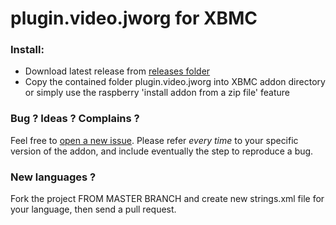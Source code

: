 plugin.video.jworg for XBMC
===========================

### Install: 

* Download latest release from [releases folder](https://github.com/realtebo/plugin.video.jworg/tree/master/releases)
* Copy the contained folder plugin.video.jworg into XBMC addon directory or simply use the raspberry 'install addon from a zip file' feature

### Bug ? Ideas ? Complains ?

Feel free to [open a new issue](https://github.com/realtebo/plugin.video.jworg/issues). Please refer *every time* to your specific version of the addon, and include eventually the step to reproduce a bug.

### New languages ?

Fork the project FROM MASTER BRANCH and create new strings.xml file for your language, then send a pull request. 
